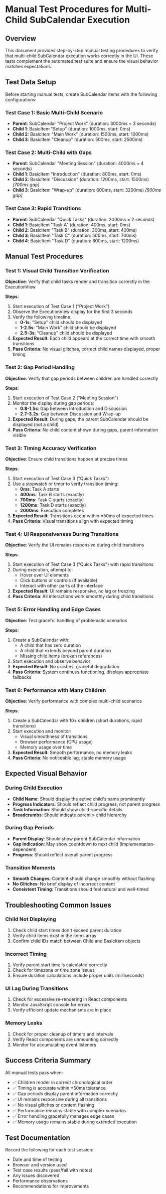 # Manual Test Procedures for Multi-Child SubCalendar Execution

## Overview
This document provides step-by-step manual testing procedures to verify that multi-child SubCalendar execution works correctly in the UI. These tests complement the automated test suite and ensure the visual behavior matches expectations.

## Test Data Setup
Before starting manual tests, create SubCalendar items with the following configurations:

### Test Case 1: Basic Multi-Child Scenario
- **Parent**: SubCalendar "Project Work" (duration: 3000ms = 3 seconds)
- **Child 1**: BasicItem "Setup" (duration: 1000ms, start: 0ms)
- **Child 2**: BasicItem "Main Work" (duration: 1500ms, start: 1000ms)
- **Child 3**: BasicItem "Cleanup" (duration: 500ms, start: 2500ms)

### Test Case 2: Multi-Child with Gaps
- **Parent**: SubCalendar "Meeting Session" (duration: 4000ms = 4 seconds)
- **Child 1**: BasicItem "Introduction" (duration: 800ms, start: 0ms)
- **Child 2**: BasicItem "Discussion" (duration: 1200ms, start: 1500ms) *[700ms gap]*
- **Child 3**: BasicItem "Wrap-up" (duration: 600ms, start: 3200ms) *[500ms gap]*

### Test Case 3: Rapid Transitions
- **Parent**: SubCalendar "Quick Tasks" (duration: 2000ms = 2 seconds)
- **Child 1**: BasicItem "Task A" (duration: 400ms, start: 0ms)
- **Child 2**: BasicItem "Task B" (duration: 300ms, start: 400ms)
- **Child 3**: BasicItem "Task C" (duration: 500ms, start: 700ms)
- **Child 4**: BasicItem "Task D" (duration: 800ms, start: 1200ms)

## Manual Test Procedures

### Test 1: Visual Child Transition Verification
**Objective**: Verify that child tasks render and transition correctly in the ExecutionView

**Steps**:
1. Start execution of Test Case 1 ("Project Work")
2. Observe the ExecutionView display for the first 3 seconds
3. Verify the following timeline:
   - **0-1s**: "Setup" child should be displayed
   - **1-2.5s**: "Main Work" child should be displayed  
   - **2.5-3s**: "Cleanup" child should be displayed
4. **Expected Result**: Each child appears at the correct time with smooth transitions
5. **Pass Criteria**: No visual glitches, correct child names displayed, proper timing

### Test 2: Gap Period Handling
**Objective**: Verify that gap periods between children are handled correctly

**Steps**:
1. Start execution of Test Case 2 ("Meeting Session")
2. Monitor the display during gap periods:
   - **0.8-1.5s**: Gap between Introduction and Discussion
   - **2.7-3.2s**: Gap between Discussion and Wrap-up
3. **Expected Result**: During gaps, the parent SubCalendar should be displayed (not a child)
4. **Pass Criteria**: No child content shown during gaps, parent information visible

### Test 3: Timing Accuracy Verification
**Objective**: Ensure child transitions happen at precise times

**Steps**:
1. Start execution of Test Case 3 ("Quick Tasks") 
2. Use a stopwatch or timer to verify transition timing:
   - **0ms**: Task A starts
   - **400ms**: Task B starts (exactly)
   - **700ms**: Task C starts (exactly)
   - **1200ms**: Task D starts (exactly)
   - **2000ms**: Execution completes
3. **Expected Result**: Transitions occur within ±50ms of expected times
4. **Pass Criteria**: Visual transitions align with expected timing

### Test 4: UI Responsiveness During Transitions
**Objective**: Verify the UI remains responsive during child transitions

**Steps**:
1. Start execution of Test Case 3 ("Quick Tasks") with rapid transitions
2. During execution, attempt to:
   - Hover over UI elements
   - Click buttons or controls (if available)
   - Interact with other parts of the interface
3. **Expected Result**: UI remains responsive, no lag or freezing
4. **Pass Criteria**: All interactions work smoothly during child transitions

### Test 5: Error Handling and Edge Cases
**Objective**: Test graceful handling of problematic scenarios

**Steps**:
1. Create a SubCalendar with:
   - A child that has zero duration
   - A child that extends beyond parent duration
   - Missing child items (broken references)
2. Start execution and observe behavior
3. **Expected Result**: No crashes, graceful degradation
4. **Pass Criteria**: System continues functioning, displays appropriate fallbacks

### Test 6: Performance with Many Children
**Objective**: Verify performance with complex multi-child scenarios

**Steps**:
1. Create a SubCalendar with 10+ children (short durations, rapid transitions)
2. Start execution and monitor:
   - Visual smoothness of transitions
   - Browser performance (CPU usage)
   - Memory usage over time
3. **Expected Result**: Smooth performance, no memory leaks
4. **Pass Criteria**: No noticeable lag, stable memory usage

## Expected Visual Behavior

### During Child Execution
- **Child Name**: Should display the active child's name prominently
- **Progress Indicators**: Should reflect child progress, not parent progress
- **Task Information**: Should show child-specific details
- **Breadcrumbs**: Should indicate parent > child hierarchy

### During Gap Periods
- **Parent Display**: Should show parent SubCalendar information
- **Gap Indication**: May show countdown to next child (implementation-dependent)
- **Progress**: Should reflect overall parent progress

### Transition Moments
- **Smooth Changes**: Content should change smoothly without flashing
- **No Glitches**: No brief display of incorrect content
- **Consistent Timing**: Transitions should feel natural and well-timed

## Troubleshooting Common Issues

### Child Not Displaying
1. Check child start times don't exceed parent duration
2. Verify child items exist in the items array
3. Confirm child IDs match between Child and BasicItem objects

### Incorrect Timing
1. Verify parent start time is calculated correctly
2. Check for timezone or time zone issues
3. Ensure duration calculations include proper units (milliseconds)

### UI Lag During Transitions
1. Check for excessive re-rendering in React components
2. Monitor JavaScript console for errors
3. Verify efficient update mechanisms are in place

### Memory Leaks
1. Check for proper cleanup of timers and intervals
2. Verify React components are unmounting correctly
3. Monitor for accumulating event listeners

## Success Criteria Summary

All manual tests pass when:
- ✅ Children render in correct chronological order
- ✅ Timing is accurate within ±50ms tolerance
- ✅ Gap periods display parent information correctly
- ✅ UI remains responsive during all transitions
- ✅ No visual glitches or content flashing
- ✅ Performance remains stable with complex scenarios
- ✅ Error handling gracefully manages edge cases
- ✅ Memory usage remains stable during extended execution

## Test Documentation
Record the following for each test session:
- Date and time of testing
- Browser and version used
- Test case results (pass/fail with notes)
- Any issues discovered
- Performance observations
- Recommendations for improvements
